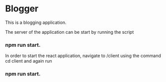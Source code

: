 ﻿# Blogger
 This is a blogging application.

The server of the application can be start by running the script 
### npm run start.

In order to start the react application, navigate to /client using the command cd client and again run 
### npm run start.
